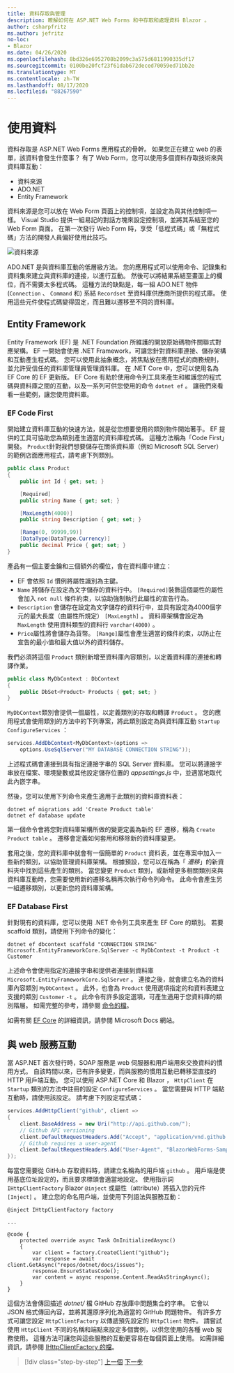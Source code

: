 ```yaml
---
title: 資料存取與管理
description: 瞭解如何在 ASP.NET Web Forms 和中存取和處理資料 Blazor 。
author: csharpfritz
ms.author: jefritz
no-loc:
- Blazor
ms.date: 04/26/2020
ms.openlocfilehash: 8bd326e6952708b2099c3a575d6811990335df17
ms.sourcegitcommit: 0100be20fcf23f61dab672deced70059ed71bb2e
ms.translationtype: MT
ms.contentlocale: zh-TW
ms.lasthandoff: 08/17/2020
ms.locfileid: "88267590"
---
```

# <a name="work-with-data"></a>使用資料

資料存取是 ASP.NET Web Forms 應用程式的骨幹。 如果您正在建立 web 的表單，該資料會發生什麼事？ 有了 Web Form，您可以使用多個資料存取技術來與資料庫互動：

- 資料來源
- ADO.NET
- Entity Framework

資料來源是您可以放在 Web Form 頁面上的控制項，並設定為與其他控制項一樣。 Visual Studio 提供一組易記的對話方塊來設定控制項，並將其系結至您的 Web Form 頁面。 在第一次發行 Web Form 時，享受「低程式碼」或「無程式碼」方法的開發人員偏好使用此技巧。

![資料來源](media/data/datasources.png)

ADO.NET 是與資料庫互動的低層級方法。 您的應用程式可以使用命令、記錄集和資料集來建立與資料庫的連接，以進行互動。 然後可以將結果系結至畫面上的欄位，而不需要太多程式碼。 這種方法的缺點是，每一組 ADO.NET 物件 (`Connection` 、 `Command` 和) 系結 `Recordset` 至資料庫供應商所提供的程式庫。 使用這些元件使程式碼變得固定，而且難以遷移至不同的資料庫。

## <a name="entity-framework"></a>Entity Framework

Entity Framework (EF) 是 .NET Foundation 所維護的開放原始碼物件關聯式對應架構。 EF 一開始會使用 .NET Framework，可讓您針對資料庫連接、儲存架構和互動產生程式碼。 您可以使用此抽象概念，將焦點放在應用程式的商務規則，並允許受信任的資料庫管理員管理資料庫。 在 .NET Core 中，您可以使用名為 EF Core 的 EF 更新版。 EF Core 有助於使用命令列工具來產生和維護您的程式碼與資料庫之間的互動，以及一系列可供您使用的命令 `dotnet ef` 。 讓我們來看看一些範例，讓您使用資料庫。

### <a name="ef-code-first"></a>EF Code First

開始建立資料庫互動的快速方法，就是從您想要使用的類別物件開始著手。 EF 提供的工具可協助您為類別產生適當的資料庫程式碼。 這種方法稱為「Code First」開發。 `Product`針對我們想要儲存在關係資料庫（例如 Microsoft SQL Server）的範例店面應用程式，請考慮下列類別。

```csharp
public class Product
{
    public int Id { get; set; }

    [Required]
    public string Name { get; set; }

    [MaxLength(4000)]
    public string Description { get; set; }

    [Range(0, 99999,99)]
    [DataType(DataType.Currency)]
    public decimal Price { get; set; }
}
```

產品有一個主要金鑰和三個額外的欄位，會在資料庫中建立：  

- EF 會依照 `Id` 慣例將屬性識別為主鍵。
- `Name` 將儲存在設定為文字儲存的資料行中。 `[Required]`裝飾這個屬性的屬性會加入 `not null` 條件約束，以協助強制執行此屬性的宣告行為。
- `Description` 會儲存在設定為文字儲存的資料行中，並具有設定為4000個字元的最大長度（由屬性所規定） `[MaxLength]` 。 資料庫架構會設定為 `MaxLength` 使用資料類型的資料行 `varchar(4000)` 。
- `Price`屬性將會儲存為貨幣。 `[Range]`屬性會產生適當的條件約束，以防止在宣告的最小值和最大值以外的資料儲存。

我們必須將這個 `Product` 類別新增至資料庫內容類別，以定義資料庫的連接和轉譯作業。

```csharp
public class MyDbContext : DbContext
{
    public DbSet<Product> Products { get; set; }
}
```

`MyDbContext`類別會提供一個屬性，以定義類別的存取和轉譯 `Product` 。  您的應用程式會使用類別的方法中的下列專案，將此類別設定為與資料庫互動 `Startup` `ConfigureServices` ：

```csharp
services.AddDbContext<MyDbContext>(options =>
    options.UseSqlServer("MY DATABASE CONNECTION STRING"));
```

上述程式碼會連接到具有指定連接字串的 SQL Server 資料庫。 您可以將連接字串放在檔案、環境變數或其他設定儲存位置的 *appsettings.js* 中，並適當地取代此內嵌字串。

然後，您可以使用下列命令來產生適用于此類別的資料庫資料表：

```dotnetcli
dotnet ef migrations add 'Create Product table'
dotnet ef database update
```

第一個命令會將您對資料庫架構所做的變更定義為新的 EF 遷移，稱為 `Create Product table` 。  遷移會定義如何套用和移除新的資料庫變更。

套用之後，您的資料庫中就會有一個簡單的 `Product` 資料表，並在專案中加入一些新的類別，以協助管理資料庫架構。  根據預設，您可以在稱為「 *遷移*」的新資料夾中找到這些產生的類別。  當您變更 `Product` 類別，或新增更多相關類別來與資料庫互動時，您需要使用新的遷移名稱再次執行命令列命令。  此命令會產生另一組遷移類別，以更新您的資料庫架構。

### <a name="ef-database-first"></a>EF Database First

針對現有的資料庫，您可以使用 .NET 命令列工具來產生 EF Core 的類別。 若要 scaffold 類別，請使用下列命令的變化：

```dotnetcli
dotnet ef dbcontext scaffold "CONNECTION STRING" Microsoft.EntityFrameworkCore.SqlServer -c MyDbContext -t Product -t Customer
```

上述命令會使用指定的連接字串和提供者連接到資料庫 `Microsoft.EntityFrameworkCore.SqlServer` 。 連接之後，就會建立名為的資料庫內容類別 `MyDbContext` 。 此外，也會為 `Product` 使用選項指定的和資料表建立支援的類別 `Customer` `-t` 。 此命令有許多設定選項，可產生適用于您資料庫的類別階層。 如需完整的參考，請參閱 [命令的檔](/ef/core/miscellaneous/cli/dotnet#dotnet-ef-dbcontext-scaffold)。

如需有關 [EF Core](/ef/core/) 的詳細資訊，請參閱 Microsoft Docs 網站。

## <a name="interact-with-web-services"></a>與 web 服務互動

當 ASP.NET 首次發行時，SOAP 服務是 web 伺服器和用戶端用來交換資料的慣用方式。 自該時間以來，已有許多變更，而與服務的慣用互動已轉移至直接的 HTTP 用戶端互動。 您可以使用 ASP.NET Core 和 Blazor ， `HttpClient` 在 `Startup` 類別的方法中註冊的設定 `ConfigureServices` 。 當您需要與 HTTP 端點互動時，請使用該設定。 請考慮下列設定程式碼：

```csharp
services.AddHttpClient("github", client =>
{
    client.BaseAddress = new Uri("http://api.github.com/");
    // Github API versioning
    client.DefaultRequestHeaders.Add("Accept", "application/vnd.github.v3+json");
    // Github requires a user-agent
    client.DefaultRequestHeaders.Add("User-Agent", "BlazorWebForms-Sample");
});
```

每當您需要從 GitHub 存取資料時，請建立名稱為的用戶端 `github` 。 用戶端是使用基底位址設定的，而且要求標頭會適當地設定。 使用指示詞 `IHttpClientFactory` Blazor `@inject` 或屬性（attribute）將插入您的元件 `[Inject]` 。 建立您的命名用戶端，並使用下列語法與服務互動：

```razor
@inject IHttpClientFactory factory

...

@code {
    protected override async Task OnInitializedAsync()
    {
        var client = factory.CreateClient("github");
        var response = await client.GetAsync("repos/dotnet/docs/issues");
        response.EnsureStatusCode();
        var content = async response.Content.ReadAsStringAsync();
    }
}
```

這個方法會傳回描述 *dotnet/* 檔 GitHub 存放庫中問題集合的字串。 它會以 JSON 格式傳回內容，並將其還原序列化為適當的 GitHub 問題物件。 有許多方式可讓您設定 `HttpClientFactory` 以傳遞預先設定的 `HttpClient` 物件。 請嘗試使用 `HttpClient` 不同的名稱和端點來設定多個實例，以供您使用的各種 web 服務使用。 這種方法可讓您與這些服務的互動更容易在每個頁面上使用。 如需詳細資訊，請參閱 [IHttpClientFactory 的檔](/aspnet/core/fundamentals/http-requests)。

>[!div class="step-by-step"]
>[上一個](forms-validation.md) 
>[下一步](middleware.md)
